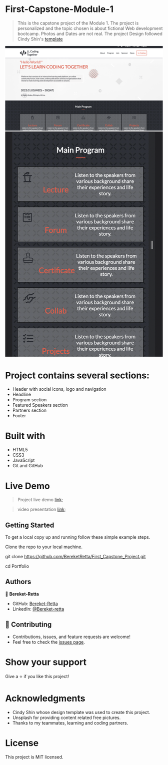 # First-Capstone-Module-1
> This is the capstone project of the Module 1. 
> The project is  personalized and the topic chosen is about fictional Web development bootcamp. Photos and Dates are not real. 
> The project Design followed Cindy Shin's [template](https://www.behance.net/gallery/29845175/CC-Global-Summit-2015)

![Desktop Version](images/desktop.png)
![Mobile Version](images/mobile.png)

# Project contains several sections:

- Header with social icons, logo and navigation
- Headline 
- Program section
- Featured Speakers section
- Partners section
- Footer

# Built with
- HTML5
- CSS3
- JavaScript
- Git and GitHub

# Live Demo
> Project live demo [link](https://bereketretta.github.io/First_Capstone_Project/);

> video presentation [link](https://www.loom.com/share/af4893c1d0fd411c96fc0e0a734b5ded);

## Getting Started

To get a local copy up and running follow these simple example steps.

Clone the repo to your local machine.

git clone https://github.com/BereketRetta/First_Capstone_Project.git

cd Portfolio

## Authors

👤 **Bereket-Retta**

- GitHub: [Bereket-Retta](https://github.com/BereketRetta)
- LinkedIn: [@Bereket-retta](https://www.linkedin.com/in/bereket-retta/)

## 🤝 Contributing
- Contributions, issues, and feature requests are welcome!
- Feel free to check the [issues page](https://github.com/BereketRetta/First_Capstone_Project/issues).

# Show your support
Give a ⭐ if you like this project!

# Acknowledgments
- Cindy Shin whose design template was used to create this project.
- Unsplash for providing content related free pictures.
- Thanks to my teammates, learning and coding partners.

# License
This project is MIT licensed.
